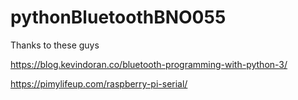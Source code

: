# pythonBluetoothBNO055

Thanks to these guys

https://blog.kevindoran.co/bluetooth-programming-with-python-3/

https://pimylifeup.com/raspberry-pi-serial/
